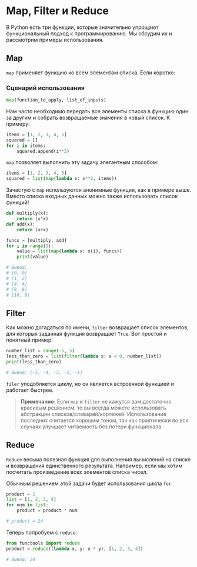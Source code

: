 # Map, Filter и Reduce

В Python есть три функции, которые значительно упрощают функциональный подход
к программированию. Мы обсудим их и рассмотрим примеры использования.

## Map

``map`` применяет функцию ко всем элементам списка. Если коротко:

### Сценарий использования

```python
map(function_to_apply, list_of_inputs)
```

Нам часто необходимо передать все элементы списка в функцию один за другим и
собрать возвращаемые значения в новый список. К примеру:

```python
items = [1, 2, 3, 4, 5]
squared = []
for i in items:
    squared.append(i**2)
```

`map` позволяет выполнить эту задачу элегантным способом:

```python
items = [1, 2, 3, 4, 5]
squared = list(map(lambda x: x**2, items))
```

Зачастую с `map` используются анонимные функции, как в примере выше. Вместо
списка входных данных можно также использовать список функций!

```python
def multiply(x):
    return (x*x)
def add(x):
    return (x+x)

funcs = [multiply, add]
for i in range(5):
    value = list(map(lambda x: x(i), funcs))
    print(value)

# Вывод:
# [0, 0]
# [1, 2]
# [4, 4]
# [9, 6]
# [16, 8]
```

## Filter

Как можно догадаться по имени, `filter` возвращает список элементов, для
которых заданная функция возвращает `True`. Вот простой и понятный пример:

```python
number_list = range(-5, 5)
less_than_zero = list(filter(lambda x: x < 0, number_list))
print(less_than_zero)

# Вывод: [-5, -4, -3, -2, -1]
```

`filer` уподобляется циклу, но он является встроенной функцией и работает
быстрее.

> **Примечание:** Если `map` и `filter` не кажутся вам достаточно красивым
решением, то вы всегда можете использовать абстракции списков/словарей/кортежей.
Использование последних считается хорошим тоном, так как практически во всх случаях
улучшает читаемость без потери функционала.

## Reduce

`Reduce` весьма полезная функция для выполнения вычислений на списке и
возвращения единственного результата. Например, если мы хотим посчитать
произведение всех элементов списка чисел.

Обычным решением этой задачи будет использования цикла `for`:

```python
product = 1
list = [1, 2, 3, 4]
for num in list:
    product = product * num

# product = 24
```

Теперь попробуем с `reduce`:

```python
from functools import reduce
product = reduce((lambda x, y: x * y), [1, 2, 3, 4])

# Вывод: 24
```

